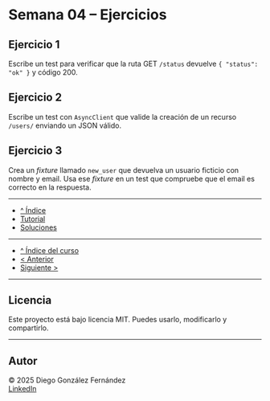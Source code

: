 # Semana 04 – Ejercicios

## Ejercicio 1

Escribe un test para verificar que la ruta GET `/status` devuelve `{ "status": "ok" }` y código 200.

## Ejercicio 2

Escribe un test con `AsyncClient` que valide la creación de un recurso `/users/` enviando un JSON válido.

## Ejercicio 3

Crea un *fixture* llamado `new_user` que devuelva un usuario ficticio con nombre y email. Usa ese *fixture* en un test que compruebe que el email es correcto en la respuesta.

---

- [^ Índice](./readme.md)
- [Tutorial](./tutorial.md)
- [Soluciones](./soluciones.md)

---

- [^ Índice del curso](../readme.md)
- [< Anterior](../semana03/ejercicios.md)
- [Siguiente >](../semana05/ejercicios.md)


---

## Licencia

Este proyecto está bajo licencia MIT. Puedes usarlo, modificarlo y compartirlo.

---

## Autor

© 2025 Diego González Fernández  
[LinkedIn](https://www.linkedin.com/in/diego-gonzalez-fernandez)
